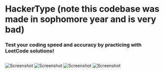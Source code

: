 # HackerType (note this codebase was made in sophomore year and is very bad)

### Test your coding speed and accuracy by practicing with LeetCode solutions!

##

![Screenshot](/client/public/hackertype5.png)
![Screenshot](/client/public/profilepage2.png)
![Screenshot](/client/public/ledaerboard.png)
![Screenshot](/client/public/wpmgraph.png)
